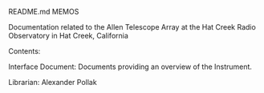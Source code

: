 README.md
MEMOS

Documentation related to the Allen Telescope Array at the Hat Creek Radio Observatory in Hat Creek, California

Contents:

Interface Document: Documents providing an overview of the Instrument.

Librarian: Alexander Pollak


